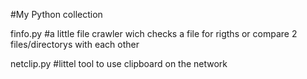 #My Python collection 

finfo.py #a little file crawler wich checks a file for rigths or compare 2 files/directorys with each other

netclip.py #littel tool to use clipboard on the network
